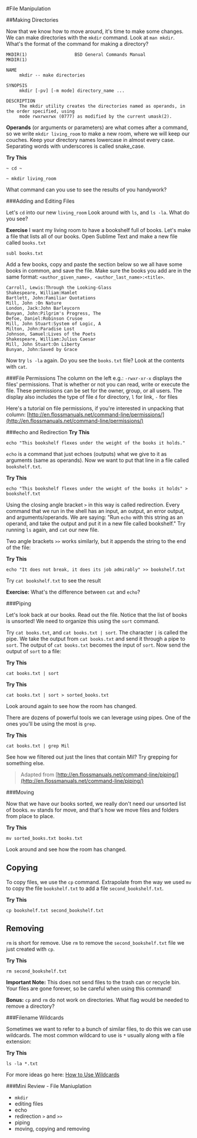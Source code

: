 #File Manipulation

##Making Directories

Now that we know how to move around, it's time to make some changes. We can make directories with the `mkdir` command. Look at `man mkdir`. What's the format of the command for making a directory?

    MKDIR(1)                  BSD General Commands Manual                 MKDIR(1)

    NAME
         mkdir -- make directories

    SYNOPSIS
         mkdir [-pv] [-m mode] directory_name ...

    DESCRIPTION
         The mkdir utility creates the directories named as operands, in the order specified, using
         mode rwxrwxrwx (0777) as modified by the current umask(2).

**Operands** (or arguments or parameters) are what comes after a command, so we write `mkdir living_room` to make a new room, where we will keep our couches. Keep your directory names lowercase in almost every case. Separating words with underscores is called snake_case.

**Try This**

    ~ cd ~

    ~ mkdir living_room

What command can you use to see the results of you handywork?

###Adding and Editing Files

Let's `cd` into our new `living_room`  Look around with `ls`, and `ls -la`.  What do you see?

**Exercise**
I want my living room to have a bookshelf full of books.  Let's make a file that lists all of our books. Open Sublime Text and make a new file called `books.txt`

`subl books.txt`

Add a few books, copy and paste the section below so we all have some books in common, and save the file.  Make sure the books you add are in the same format: `<author_given_name>, <author_last_name>:<title>`.

```
Carroll, Lewis:Through the Looking-Glass
Shakespeare, William:Hamlet
Bartlett, John:Familiar Quotations
Mill, John :On Nature
London, Jack:John Barleycorn
Bunyan, John:Pilgrim's Progress, The
Defoe, Daniel:Robinson Crusoe
Mill, John Stuart:System of Logic, A
Milton, John:Paradise Lost
Johnson, Samuel:Lives of the Poets
Shakespeare, William:Julius Caesar
Mill, John Stuart:On Liberty
Bunyan, John:Saved by Grace
```

Now try `ls -la` again.  Do you see the `books.txt` file?  Look at the contents with `cat`.

###File Permissions
The column on the left e.g.: `-rwxr-xr-x` displays the files' permissions. That is whether or not you can read, write or execute the file. These permissions can be set for the owner, group, or all users. The display also includes the type of file `d` for directory, `l` for link, `-` for files

Here's a tutorial on file permissions, if you're interested in unpacking that column: [http://en.flossmanuals.net/command-line/permissions/](http://en.flossmanuals.net/command-line/permissions/)

###echo and Redirection
**Try This**

  `echo "This bookshelf flexes under the weight of the books it holds."`

`echo` is a command that just echoes (outputs) what we give to it as arguments (same as operands). Now we want to put that line in a file called `bookshelf.txt`.

**Try This**

  `echo "This bookshelf flexes under the weight of the books it holds" > bookshelf.txt`

Using the closing angle bracket `>` in this way is called redirection. Every command that we run in the shell has an input, an output, an error output, and arguments/operands. We are saying: "Run `echo` with this string as an operand, and take the output and put it in a new file called bookshelf." Try running `ls` again, and `cat` our new file.

Two angle brackets `>>` works similarly, but it appends the string to the end of the file:

**Try This**

  `echo "It does not break, it does its job admirably" >> bookshelf.txt`

Try `cat bookshelf.txt` to see the result

**Exercise:** What's the difference between `cat` and `echo`?


###Piping

Let's look back at our books. Read out the file. Notice that the list of books is unsorted! We need to organize this using the `sort` command.

Try `cat books.txt`, and `cat books.txt | sort`. The character `|` is called the pipe. We take the output from `cat books.txt` and send it through a pipe to `sort`. The output of `cat books.txt` becomes the input of `sort`. Now send the output of `sort` to a file:

**Try This**

  `cat books.txt | sort`

**Try This**

  `cat books.txt | sort > sorted_books.txt`

Look around again to see how the room has changed.

There are dozens of powerful tools we can leverage using pipes. One of the ones you'll be using the most is `grep`.

**Try This**

  `cat books.txt | grep Mil`

See how we filtered out just the lines that contain Mil? Try grepping for something else.

> Adapted from [http://en.flossmanuals.net/command-line/piping/](http://en.flossmanuals.net/command-line/piping/)


###Moving

Now that we have our books sorted, we really don't need our unsorted list of books. `mv` stands for move, and that's how we move files and folders from place to place.

**Try This**

  `mv sorted_books.txt books.txt`

Look around and see how the room has changed.

## Copying
To copy files, we use the `cp` command. Extrapolate from the way we used `mv` to copy the file `bookshelf.txt` to add a file `second_bookshelf.txt`.

**Try This**

  `cp bookshelf.txt second_bookshelf.txt`

## Removing
`rm` is short for remove.  Use `rm` to remove the `second_bookshelf.txt` file we just created with `cp`.

**Try This**

  `rm second_bookshelf.txt`

**Important Note:** This does not send files to the trash can or recycle bin. Your files are gone forever, so be careful when using this command!

**Bonus:** `cp` and `rm` do not work on directories. What flag would be needed to remove a directory?

###Filename Wildcards

Sometimes we want to refer to a bunch of similar files, to do this we can use wildcards. The most common wildcard to use is `*` usually along with a file extension:

**Try This**

  `ls -la *.txt`

For more ideas go here: [How to Use Wildcards](http://www.linfo.org/wildcard.html)

###Mini Review - File Maniuplation

* `mkdir`
* editing files
* echo
* redirection `>` and `>>`
* piping
* moving, copying and removing
